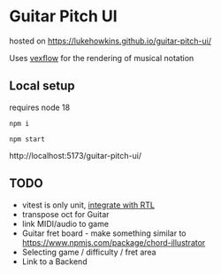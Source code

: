 # Guitar Pitch UI

hosted on https://lukehowkins.github.io/guitar-pitch-ui/

Uses [vexflow](http://www.vexflow.com/build/docs) for the rendering of musical notation

## Local setup

requires node 18

`npm i`

`npm start`

 http://localhost:5173/guitar-pitch-ui/

## TODO

- vitest is only unit, [integrate with RTL](https://www.robinwieruch.de/vitest-react-testing-library/)
- transpose oct for Guitar
- link MIDI/audio to game
- Guitar fret board - make something similar to https://www.npmjs.com/package/chord-illustrator
- Selecting game / difficulty / fret area
- Link to a Backend
